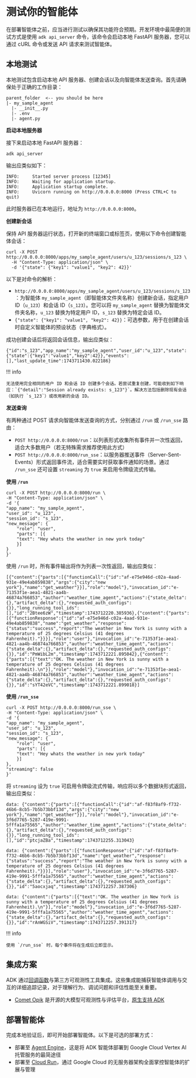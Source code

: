 # 测试你的智能体

在部署智能体之前，应当进行测试以确保其功能符合预期。开发环境中最简便的测试方式是使用 `adk api_server` 命令，该命令会启动本地 FastAPI 服务器，您可以通过 cURL 命令或发送 API 请求来测试智能体。

## 本地测试

本地测试包含启动本地 API 服务器、创建会话以及向智能体发送查询。首先请确保处于正确的工作目录：

```console
parent_folder  <-- you should be here
|- my_sample_agent
  |- __init__.py
  |- .env
  |- agent.py
```

**启动本地服务器**

接下来启动本地 FastAPI 服务器：

```shell
adk api_server
```

输出应类似如下：

```shell
INFO:     Started server process [12345]
INFO:     Waiting for application startup.
INFO:     Application startup complete.
INFO:     Uvicorn running on http://0.0.0.0:8000 (Press CTRL+C to quit)
```

此时服务器已在本地运行，地址为 `http://0.0.0.0:8000`。

**创建新会话**

保持 API 服务器运行状态，打开新的终端窗口或标签页，使用以下命令创建智能体会话：

```shell
curl -X POST http://0.0.0.0:8000/apps/my_sample_agent/users/u_123/sessions/s_123 \
  -H "Content-Type: application/json" \
  -d '{"state": {"key1": "value1", "key2": 42}}'
```

以下是对命令的解析：

* `http://0.0.0.0:8000/apps/my_sample_agent/users/u_123/sessions/s_123`：为智能体 `my_sample_agent`（即智能体文件夹名称）创建新会话，指定用户 ID（`u_123`）和会话 ID（`s_123`）。您可以将 `my_sample_agent` 替换为智能体文件夹名称，`u_123` 替换为特定用户 ID，`s_123` 替换为特定会话 ID。
* `{"state": {"key1": "value1", "key2": 42}}`：可选参数，用于在创建会话时自定义智能体的预设状态（字典格式）。

成功创建会话后将返回会话信息，输出应类似：

```shell
{"id":"s_123","app_name":"my_sample_agent","user_id":"u_123","state":{"state":{"key1":"value1","key2":42}},"events":[],"last_update_time":1743711430.022186}
```

!!! info

    无法使用完全相同的用户 ID 和会话 ID 创建多个会话。若尝试重复创建，可能收到如下响应：`{"detail":"Session already exists: s_123"}`。解决方法包括删除现有会话（如执行 `s_123`）或改用新的会话 ID。

**发送查询**

有两种通过 POST 请求向智能体发送查询的方式，分别通过 `/run` 或 `/run_sse` 路由：

* `POST http://0.0.0.0:8000/run`：以列表形式收集所有事件并一次性返回，适合大多数用户（若无特殊需求推荐使用此方式）
* `POST http://0.0.0.0:8000/run_sse`：以服务器推送事件（Server-Sent-Events）形式返回事件流，适合需要实时获取事件通知的场景。通过 `/run_sse` 还可设置 `streaming` 为 `true` 来启用令牌级流式传输。

**使用 `/run`**

```shell
curl -X POST http://0.0.0.0:8000/run \
-H "Content-Type: application/json" \
-d '{
"app_name": "my_sample_agent",
"user_id": "u_123",
"session_id": "s_123",
"new_message": {
    "role": "user",
    "parts": [{
    "text": "Hey whats the weather in new york today"
    }]
}
}'
```

使用 `/run` 时，所有事件输出将作为列表一次性返回，输出应类似：

```shell
[{"content":{"parts":[{"functionCall":{"id":"af-e75e946d-c02a-4aad-931e-49e4ab859838","args":{"city":"new york"},"name":"get_weather"}}],"role":"model"},"invocation_id":"e-71353f1e-aea1-4821-aa4b-46874a766853","author":"weather_time_agent","actions":{"state_delta":{},"artifact_delta":{},"requested_auth_configs":{}},"long_running_tool_ids":[],"id":"2Btee6zW","timestamp":1743712220.385936},{"content":{"parts":[{"functionResponse":{"id":"af-e75e946d-c02a-4aad-931e-49e4ab859838","name":"get_weather","response":{"status":"success","report":"The weather in New York is sunny with a temperature of 25 degrees Celsius (41 degrees Fahrenheit)."}}}],"role":"user"},"invocation_id":"e-71353f1e-aea1-4821-aa4b-46874a766853","author":"weather_time_agent","actions":{"state_delta":{},"artifact_delta":{},"requested_auth_configs":{}},"id":"PmWibL2m","timestamp":1743712221.895042},{"content":{"parts":[{"text":"OK. The weather in New York is sunny with a temperature of 25 degrees Celsius (41 degrees Fahrenheit).\n"}],"role":"model"},"invocation_id":"e-71353f1e-aea1-4821-aa4b-46874a766853","author":"weather_time_agent","actions":{"state_delta":{},"artifact_delta":{},"requested_auth_configs":{}},"id":"sYT42eVC","timestamp":1743712221.899018}]
```

**使用 `/run_sse`**

```shell
curl -X POST http://0.0.0.0:8000/run_sse \
-H "Content-Type: application/json" \
-d '{
"app_name": "my_sample_agent",
"user_id": "u_123",
"session_id": "s_123",
"new_message": {
    "role": "user",
    "parts": [{
    "text": "Hey whats the weather in new york today"
    }]
},
"streaming": false
}'
```

将 `streaming` 设为 `true` 可启用令牌级流式传输，响应将以多个数据块形式返回，输出应类似：

```shell
data: {"content":{"parts":[{"functionCall":{"id":"af-f83f8af9-f732-46b6-8cb5-7b5b73bbf13d","args":{"city":"new york"},"name":"get_weather"}}],"role":"model"},"invocation_id":"e-3f6d7765-5287-419e-9991-5fffa1a75565","author":"weather_time_agent","actions":{"state_delta":{},"artifact_delta":{},"requested_auth_configs":{}},"long_running_tool_ids":[],"id":"ptcjaZBa","timestamp":1743712255.313043}

data: {"content":{"parts":[{"functionResponse":{"id":"af-f83f8af9-f732-46b6-8cb5-7b5b73bbf13d","name":"get_weather","response":{"status":"success","report":"The weather in New York is sunny with a temperature of 25 degrees Celsius (41 degrees Fahrenheit)."}}}],"role":"user"},"invocation_id":"e-3f6d7765-5287-419e-9991-5fffa1a75565","author":"weather_time_agent","actions":{"state_delta":{},"artifact_delta":{},"requested_auth_configs":{}},"id":"5aocxjaq","timestamp":1743712257.387306}

data: {"content":{"parts":[{"text":"OK. The weather in New York is sunny with a temperature of 25 degrees Celsius (41 degrees Fahrenheit).\n"}],"role":"model"},"invocation_id":"e-3f6d7765-5287-419e-9991-5fffa1a75565","author":"weather_time_agent","actions":{"state_delta":{},"artifact_delta":{},"requested_auth_configs":{}},"id":"rAnWGSiV","timestamp":1743712257.391317}
```

!!! info

    使用 `/run_sse` 时，每个事件将在生成后立即显示。

## 集成方案

ADK 通过[回调函数](../callbacks/index.md)与第三方可观测性工具集成。这些集成能捕获智能体调用与交互的详细追踪记录，对于理解行为、调试问题和评估性能至关重要。

* [Comet Opik](https://github.com/comet-ml/opik) 是开源的大模型可观测性与评估平台，[原生支持 ADK](https://www.comet.com/docs/opik/tracing/integrations/adk)

## 部署智能体

完成本地验证后，即可开始部署智能体。以下是可选的部署方式：

* 部署至 [Agent Engine](../deploy/agent-engine.md)，这是将 ADK 智能体部署到 Google Cloud Vertex AI 托管服务的最简途径
* 部署至 [Cloud Run](../deploy/cloud-run.md)，通过 Google Cloud 的无服务器架构全面掌控智能体的扩展与管理